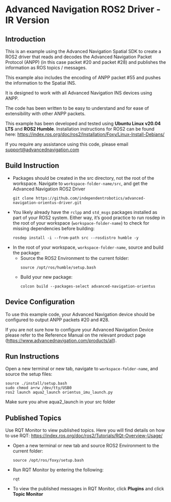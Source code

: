 # Advanced Navigation ROS2 Driver - IR Version

## Introduction

This is an example using the Advanced Navigation Spatial SDK to create a ROS2 driver that reads and decodes the Advanced Navigation Packet Protocol (ANPP) (in this case packet #20 and packet #28) and publishes the information as ROS topics / messages. 

This example also includes the encoding of ANPP packet #55 and pushes the information to the Spatial INS.

It is designed to work with all Advanced Navigation INS devices using ANPP.

The code has been written to be easy to understand and for ease of extensibility with other ANPP packets.

This example has been developed and tested using **Ubuntu Linux v20.04 LTS** and **ROS2 Humble**. Installation instructions for ROS2 can be found here: https://index.ros.org/doc/ros2/Installation/Foxy/Linux-Install-Debians/

If you require any assistance using this code, please email support@advancednavigation.com


## Build Instruction

- Packages should be created in the src directory, not the root of the workspace. Navigate to `workspace-folder-name/src`, and get the Advanced Navigation ROS2 Driver   
  ```
  git clone https://github.com/independentrobotics/advanced-navigation-orientus-driver.git
  ```
- You likely already have the `rclpp` and `std_msgs` packages installed as part of your ROS2 system. Either way, it’s good practice to run rosdep in the root of your workspace (`workspace-folder-name`) to check for missing dependencies before building:
  ```
  rosdep install -i --from-path src --rosdistro humble -y
  ```
- In the root of your workspace, `workspace-folder-name`, source and build the package:
  - Source the ROS2 Environment to the current folder:
    ```
    source /opt/ros/humble/setup.bash
    ```
  - Build your new package:
    ```
    colcon build --packages-select advanced-navigation-orientus
    ```

## Device Configuration

To use this example code, your Advanced Navigation device should be configured to output ANPP packets #20 and #28.

If you are not sure how to configure your Advanced Navigation Device please refer to the Reference Manual on the relevant product page (https://www.advancednavigation.com/products/all). 



## Run Instructions

Open a new terminal or new tab, navigate to `workspace-folder-name`, and source the setup files:
```
source ./install/setup.bash
sudo chmod a+rw /dev/tty/USB0
ros2 launch aqua2_launch orientus_imu_launch.py
```
Make sure you ahve aqua2_launch in your src folder

## Published Topics
Use RQT Monitor to view published topics. Here you will find details on how to use RQT: https://index.ros.org/doc/ros2/Tutorials/RQt-Overview-Usage/
- Open a new terminal or new tab and source ROS2 Environment to the current folder:
  ```
  source /opt/ros/foxy/setup.bash
  ```
- Run RQT Monitor by entering the following:
  ```
  rqt
  ```
- To view the published messages in RQT Monitor, click **Plugins** and click **Topic Monitor**
